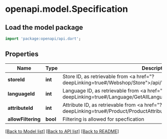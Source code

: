 # openapi.model.Specification

## Load the model package
```dart
import 'package:openapi/api.dart';
```

## Properties
Name | Type | Description | Notes
------------ | ------------- | ------------- | -------------
**storeId** | **int** | Store ID, as retrievable from <a href=\"?deepLinking=true#/Webshop/Store\">/api/Webshop</a> | [optional] 
**languageId** | **int** | Language ID, as retrievable from <a href=\"?deepLinking=true#/Language/GetAllLanguages\">/api/Language</a> | [optional] 
**attributeId** | **int** | Attribute ID, as retrievable from <a href=\"?deepLinking=true#/Product/ProductAttributesForShopProducts\">/api/Webshop</a> | [optional] 
**allowFiltering** | **bool** | Filtering is allowed for specfication | [optional] 

[[Back to Model list]](../README.md#documentation-for-models) [[Back to API list]](../README.md#documentation-for-api-endpoints) [[Back to README]](../README.md)


